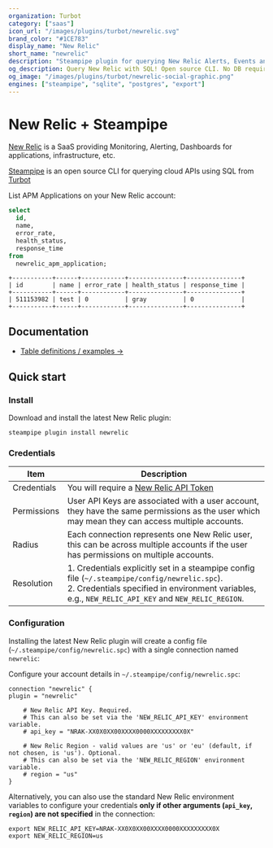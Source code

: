 ```yaml
---
organization: Turbot
category: ["saas"]
icon_url: "/images/plugins/turbot/newrelic.svg"
brand_color: "#1CE783"
display_name: "New Relic"
short_name: "newrelic"
description: "Steampipe plugin for querying New Relic Alerts, Events and other resources."
og_description: Query New Relic with SQL! Open source CLI. No DB required.
og_image: "/images/plugins/turbot/newrelic-social-graphic.png"
engines: ["steampipe", "sqlite", "postgres", "export"]
---
```


# New Relic + Steampipe

[New Relic](https://newrelic.com/) is a SaaS providing Monitoring, Alerting, Dashboards for applications, infrastructure, etc.

[Steampipe](https://steampipe.io/) is an open source CLI for querying cloud APIs using SQL from [Turbot](https://turbot.com/)

List APM Applications on your New Relic account:

```sql
select
  id,
  name,
  error_rate,
  health_status,
  response_time
from
  newrelic_apm_application;
```

```
+-----------+------+------------+---------------+---------------+
| id        | name | error_rate | health_status | response_time |
+-----------+------+------------+---------------+---------------+
| 511153982 | test | 0          | gray          | 0             |
+-----------+------+------------+---------------+---------------+
```

## Documentation

- [Table definitions / examples →](https://hub.steampipe.io/plugins/turbot/newrelic/tables)

## Quick start

### Install

Download and install the latest New Relic plugin:

```shell
steampipe plugin install newrelic
```

### Credentials

| Item | Description                                                                                                                                                                                              |
| ---- |----------------------------------------------------------------------------------------------------------------------------------------------------------------------------------------------------------|
| Credentials | You will require a [New Relic API Token](https://docs.newrelic.com/docs/apis/intro-apis/new-relic-api-keys)                                                                                               |
| Permissions | User API Keys are associated with a user account, they have the same permissions as the user which may mean they can access multiple accounts.                                                              |
| Radius | Each connection represents one New Relic user, this can be across multiple accounts if the user has permissions on multiple accounts. |                                                                    |
| Resolution | 1. Credentials explicitly set in a steampipe config file (`~/.steampipe/config/newrelic.spc`).<br />2. Credentials specified in environment variables, e.g., `NEW_RELIC_API_KEY` and `NEW_RELIC_REGION`. |

### Configuration

Installing the latest New Relic plugin will create a config file (`~/.steampipe/config/newrelic.spc`) with a single connection named `newrelic`:

Configure your account details in `~/.steampipe/config/newrelic.spc`:

```hcl
connection "newrelic" {
plugin = "newrelic"

    # New Relic API Key. Required.
    # This can also be set via the 'NEW_RELIC_API_KEY' environment variable.
    # api_key = "NRAK-XX0X0XX00XXXX0000XXXXXXXXX0X"

    # New Relic Region - valid values are 'us' or 'eu' (default, if not chosen, is 'us'). Optional.
    # This can also be set via the 'NEW_RELIC_REGION' environment variable.
    # region = "us"
}
```

Alternatively, you can also use the standard New Relic environment variables to configure your credentials **only if other arguments (`api_key`, `region`) are not specified** in the connection:

```shell
export NEW_RELIC_API_KEY=NRAK-XX0X0XX00XXXX0000XXXXXXXXX0X
export NEW_RELIC_REGION=us
```


